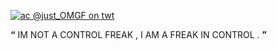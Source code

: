 [![ac @just_OMGF on twt](https://media.discordapp.net/attachments/1179004764076384390/1193132001906147398/Untitled493_20240106165935.png?ex=65ab99c4&is=659924c4&hm=1426eb11c88b67ad06d4de144862405ea519233e10619398b333ae52b16ca487&)](https://twitter.com/just_OMGF/status/1743486743255597379?t=qbbr40dFUBJAKr_q3FLsqw&s=19)

**“** IM NOT A CONTROL FREAK , I AM A FREAK IN CONTROL . **”**
